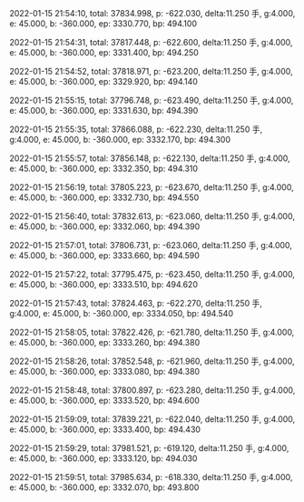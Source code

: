 2022-01-15 21:54:10, total: 37834.998, p: -622.030, delta:11.250 手, g:4.000, e: 45.000, b: -360.000, ep: 3330.770, bp: 494.100

2022-01-15 21:54:31, total: 37817.448, p: -622.600, delta:11.250 手, g:4.000, e: 45.000, b: -360.000, ep: 3331.400, bp: 494.250

2022-01-15 21:54:52, total: 37818.971, p: -623.200, delta:11.250 手, g:4.000, e: 45.000, b: -360.000, ep: 3329.920, bp: 494.140

2022-01-15 21:55:15, total: 37796.748, p: -623.490, delta:11.250 手, g:4.000, e: 45.000, b: -360.000, ep: 3331.630, bp: 494.390

2022-01-15 21:55:35, total: 37866.088, p: -622.230, delta:11.250 手, g:4.000, e: 45.000, b: -360.000, ep: 3332.170, bp: 494.300

2022-01-15 21:55:57, total: 37856.148, p: -622.130, delta:11.250 手, g:4.000, e: 45.000, b: -360.000, ep: 3332.350, bp: 494.310

2022-01-15 21:56:19, total: 37805.223, p: -623.670, delta:11.250 手, g:4.000, e: 45.000, b: -360.000, ep: 3332.730, bp: 494.550

2022-01-15 21:56:40, total: 37832.613, p: -623.060, delta:11.250 手, g:4.000, e: 45.000, b: -360.000, ep: 3332.060, bp: 494.390

2022-01-15 21:57:01, total: 37806.731, p: -623.060, delta:11.250 手, g:4.000, e: 45.000, b: -360.000, ep: 3333.660, bp: 494.590

2022-01-15 21:57:22, total: 37795.475, p: -623.450, delta:11.250 手, g:4.000, e: 45.000, b: -360.000, ep: 3333.510, bp: 494.620

2022-01-15 21:57:43, total: 37824.463, p: -622.270, delta:11.250 手, g:4.000, e: 45.000, b: -360.000, ep: 3334.050, bp: 494.540

2022-01-15 21:58:05, total: 37822.426, p: -621.780, delta:11.250 手, g:4.000, e: 45.000, b: -360.000, ep: 3333.260, bp: 494.380

2022-01-15 21:58:26, total: 37852.548, p: -621.960, delta:11.250 手, g:4.000, e: 45.000, b: -360.000, ep: 3333.080, bp: 494.380

2022-01-15 21:58:48, total: 37800.897, p: -623.280, delta:11.250 手, g:4.000, e: 45.000, b: -360.000, ep: 3333.520, bp: 494.600

2022-01-15 21:59:09, total: 37839.221, p: -622.040, delta:11.250 手, g:4.000, e: 45.000, b: -360.000, ep: 3333.400, bp: 494.430

2022-01-15 21:59:29, total: 37981.521, p: -619.120, delta:11.250 手, g:4.000, e: 45.000, b: -360.000, ep: 3333.120, bp: 494.030

2022-01-15 21:59:51, total: 37985.634, p: -618.330, delta:11.250 手, g:4.000, e: 45.000, b: -360.000, ep: 3332.070, bp: 493.800